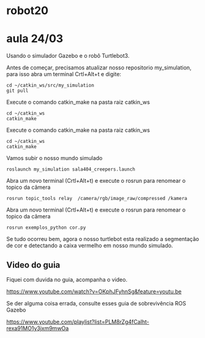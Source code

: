 # robot20
# aula 24/03

Usando o simulador Gazebo e o robô Turtlebot3.

Antes de começar, precisamos atualizar nosso repositorio my_simulation, para isso abra um terminal Crtl+Alt+t e digite:

    cd ~/catkin_ws/src/my_simulation
    git pull  

Execute o comando catkin_make na pasta raiz catkin_ws
    
    cd ~/catkin_ws
    catkin_make
Execute o comando catkin_make na pasta raiz catkin_ws
    
    cd ~/catkin_ws
    catkin_make    

Vamos subir o nosso mundo simulado
    
    roslaunch my_simulation sala404_creepers.launch
    
Abra um novo terminal (Crtl+Alt+t) e execute o rosrun para renomear o topico da câmera
    
    rosrun topic_tools relay  /camera/rgb/image_raw/compressed /kamera

Abra um novo terminal (Crtl+Alt+t) e execute o rosrun para renomear o topico da câmera
    
    rosrun exemplos_python cor.py
    
Se tudo ocorreu bem, agora o nosso turtlebot esta realizado a segmentação de cor e detectando a caixa vermelho em nosso mundo simulado.
    
## Video do guia
Fiquei com duvida no guia, acompanha o video.

https://www.youtube.com/watch?v=OKphJFyhnSg&feature=youtu.be


Se der alguma coisa errada, consulte esses guia de sobrevivência ROS Gazebo

https://www.youtube.com/playlist?list=PLM8rZg4fCalht-rexa91MO1y3jxm9mwOa
